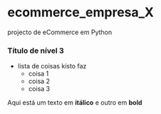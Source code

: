 # ecommerce_empresa_X
projecto de eCommerce em Python

### Título de nível 3

- lista de coisas kisto faz
   -   coisa 1
   -   coisa 2
   -   coisa 3

Aqui está um texto em __itálico__ e outro em **bold** 
